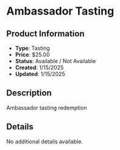 # Ambassador Tasting

## Product Information
- **Type**: Tasting
- **Price**: $25.00
- **Status**: Available / Not Available
- **Created**: 1/15/2025
- **Updated**: 1/15/2025

## Description
<p>Ambassador tasting redemption</p>



## Details
No additional details available.
